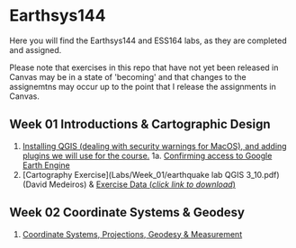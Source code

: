 # Earthsys144

Here you will find the Earthsys144 and ESS164 labs, as they are completed and assigned.

Please note that exercises in this repo that have not yet been released in Canvas may be in a state of 'becoming' and that changes to the assignemtns may occur up to the point that I release the assignments in Canvas.

## Week 01 Introductions & Cartographic Design

1. [Installing QGIS (dealing with security warnings for MacOS), and adding plugins we will use for the course.](Labs/Week_01/CleanQGISInstallationforMac.md)
1a. [Confirming access to Google Earth Engine](Labs/Week_01/gee_account_test.md)
2. [Cartography Exercise](Labs/Week_01/earthquake lab QGIS 3_10.pdf) (David Medeiros) & [Exercise Data (_click link to download_)](https://github.com/mapninja/Earthsys144/raw/master/data/CartographyExerciseMaterials.zip)

## Week 02 Coordinate Systems & Geodesy

1. [Coordinate Systems, Projections, Geodesy & Measurement](Labs/Week_02/Coordinate_Systems_Geodesy.md)
